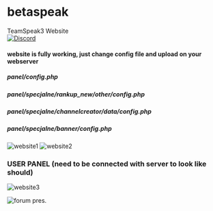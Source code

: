 # betaspeak
TeamSpeak3 Website  
[![Discord](https://img.shields.io/discord/748288505507217428.svg?label=&logo=discord&logoColor=ffffff&color=7389D8&labelColor=6A7EC2)](https://discord.gg/AEfuvwT)  

#### website is fully working, just change config file and upload on your webserver
  
##### panel/config.php
##### panel/specjalne/rankup_new/other/config.php
##### panel/specjalne/channelcreator/data/config.php
##### panel/specjalne/banner/config.php
 
 
 
![website1](https://i.imgur.com/119DI4S.gif)
![website2](https://i.imgur.com/ToC713i.gif)

### USER PANEL (need to be connected with server to look like should)
![website3](https://i.imgur.com/ODdj1kd.gif)

![forum pres.](https://i.imgur.com/hHO4zA1.png)
